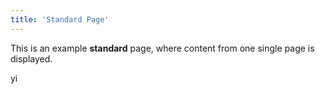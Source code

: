 ```yaml
---
title: 'Standard Page'
---
```


This is an example **standard** page, where content from one single page is displayed.

yi